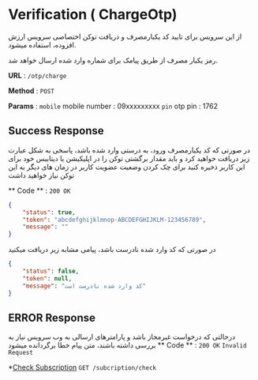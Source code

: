 
# Verification ( ChargeOtp)

از این سرویس برای تایید کد یکبارمصرف و دریافت توکن اختصاصی سرویس ارزش افزوده، استفاده میشود.

رمز یکبار مصرف از طریق پیامک برای شماره وارد شده ارسال خواهد شد.

**URL** : `/otp/charge`

**Method** : `POST`

**Params** : `mobile`
        mobile number : 09xxxxxxxxx
              `pin`
        otp pin : 1762

## Success Response

در صورتی که کد یکبارمصرف ورود، به درستی وارد شده باشد، پاسخی به شکل عبارت زیر دریافت خواهید کرد
و باید مقدار برگشتی توکن را در اپلیکیشن یا دیتابیس خود برای این کاربر ذخیره کنید
برای چک کردن وضعیت عضویت کاربر در زمان های دیگر به این توکن نیاز خواهید داشت

** Code ** : `200 OK`

```json
{
    "status": true,
    "token": "abcdefghijklmnop-ABCDEFGHIJKLM-123456789",
    "message": ""
}
```

در صورتی که کد وارد شده نادرست باشد، پیامی مشابه زیر دریافت میکنید
```json
{
    "status": false,
    "token": null,
    "message": "کد وارد شده نادرست است"
}
```

## ERROR Response

درحالتی که درخواست غیرمجاز باشد و پارامترهای ارسالی به وب سرویس نیاز به بررسی داشته باشند، متن پیام خطا برگردانده میشود
** Code ** : `200 OK`
`Invalid Request`

*[Check Subscription](checkSub.md) `GET /subcription/check`

